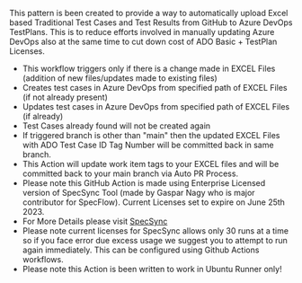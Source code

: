 This pattern is been created to provide a way to automatically upload Excel based Traditional Test Cases and Test Results from GitHub to Azure DevOps TestPlans.  This is to reduce efforts involved in manually updating Azure DevOps also at the same time to cut down cost of ADO Basic + TestPlan Licenses.

- This workflow triggers only if there is a change made in EXCEL Files (addition of new files/updates made to existing files)
- Creates test cases in Azure DevOps from specified path of EXCEL Files (if not already present)
- Updates test cases in Azure DevOps from specified path of EXCEL Files (if already)
- Test Cases already found will not be created again
- If triggered branch is other than "main" then the updated EXCEL Files with ADO Test Case ID Tag Number will be committed back in same branch.
- This Action will update work item tags to your EXCEL files and will be committed back to your main branch via Auto PR Process.
- Please note this GitHub Action is made using Enterprise Licensed version of SpecSync Tool (made by Gaspar Nagy who is major contributor for SpecFlow). Current Licenses set to expire on June 25th 2023. 
- For More Details please visit [SpecSync](https://specsolutions.gitbook.io/specsync/)
- Please note current licenses for SpecSync allows only 30 runs at a time so if you face error due excess usage we suggest you to attempt to run again immediately. This can be configured using Github Actions workflows.
- Please note this Action is been written to work in Ubuntu Runner only!
